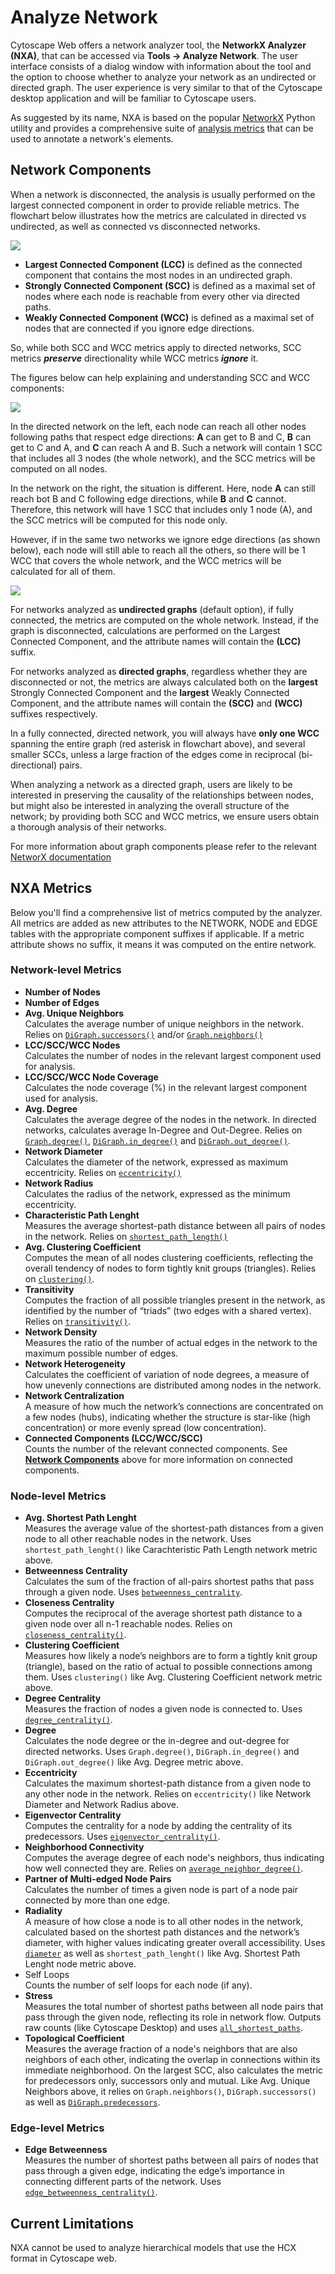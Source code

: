 Analyze Network
====================
<a id="analyze"> </a>

Cytoscape Web offers a network analyzer tool, the **NetworkX Analyzer (NXA)**, that can be accessed via **Tools → Analyze Network**.
The user interface consists of a dialog window with information about the tool and the option to choose whether to analyze your network as an undirected or directed graph.
The user experience is very similar to that of the Cytoscape desktop application and will be familiar to Cytoscape users.

As suggested by its name, NXA is based on the popular [NetworkX](https://networkx.org/documentation/stable/index.html) Python utility and provides a comprehensive suite of [analysis metrics](analyze.md#nxa_metrics) that can be used to annotate a network's elements.

<a id="components"></a>
## Network Components

When a network is disconnected, the analysis is usually performed on the largest connected component in order to provide reliable metrics. The flowchart below illustrates how the metrics are calculated in directed vs undirected, as well as connected vs disconnected networks.

![](_static/images/analyze/nxa_flowchart.png)

- **Largest Connected Component (LCC)** is defined as the connected component that contains the most nodes in an undirected graph.
- **Strongly Connected Component (SCC)** is defined as a maximal set of nodes where each node is reachable from every other via directed paths.
- **Weakly Connected Component (WCC)** is defined as a maximal set of nodes that are connected if you ignore edge directions.

So, while both SCC and WCC metrics apply to directed networks, SCC metrics ***preserve*** directionality while WCC metrics ***ignore*** it.

The figures below can help explaining and understanding SCC and WCC components:

![](_static/images/analyze/nxa_comp_scc.png)

In the directed network on the left, each node can reach all other nodes following paths that respect edge directions: **A** can get to B and C, **B** can get to C and A, and **C** can reach A and B. Such a network will contain 1 SCC that includes all 3 nodes (the whole network), and the SCC metrics will be computed on all nodes. 

In the network on the right, the situation is different. Here, node **A** can still reach bot B and C following edge directions, while **B** and **C** cannot. Therefore, this network will have 1 SCC that includes only 1 node (A), and the SCC metrics will be computed for this node only. 

However, if in the same two networks we ignore edge directions (as shown below), each node will still able to reach all the others, so there will be 1 WCC that covers the whole network, and the WCC metrics will be calculated for all of them.

![](_static/images/analyze/nxa_comp_wcc.png)

For networks analyzed as **undirected graphs** (default option), if fully connected, the metrics are computed on the whole network. Instead, if the graph is disconnected, calculations are performed on the Largest Connected Component, and the attribute names will contain the **(LCC)** suffix.

For networks analyzed as **directed graphs**, regardless whether they are disconnected or not, the metrics are always calculated both on the **largest** Strongly Connected Component and the **largest** Weakly Connected Component, and the attribute names will contain the **(SCC)** and **(WCC)** suffixes respectively.

In a fully connected, directed network, you will always have **only one WCC** spanning the entire graph (red asterisk in flowchart above), and several smaller SCCs, unless a large fraction of the edges come in reciprocal (bi-directional) pairs.

When analyzing a network as a directed graph, users are likely to be interested in preserving the causality of the relationships between nodes, but might also be interested in analyzing the overall structure of the network; by providing both SCC and WCC metrics, we ensure users obtain a thorough analysis of their networks.

For more information about graph components please refer to the relevant [NetworX documentation](https://networkx.org/documentation/stable/reference/algorithms/component.html)

<a id="nxa_metrics"></a>
## NXA Metrics

Below you'll find a comprehensive list of metrics computed by the analyzer. All metrics are added as new attributes to the NETWORK, NODE and EDGE tables with the appropriate component suffixes if applicable. If a metric attribute shows no suffix, it means it was computed on the entire network.

### Network-level Metrics

- **Number of Nodes**
- **Number of Edges**
- **Avg. Unique Neighbors**  
  Calculates the average number of unique neighbors in the network. Relies on [`DiGraph.successors()`](https://networkx.org/documentation/stable/reference/classes/generated/networkx.DiGraph.successors.html) and/or [`Graph.neighbors()`](https://networkx.org/documentation/stable/reference/classes/generated/networkx.Graph.neighbors.html)
- **LCC/SCC/WCC Nodes**  
  Calculates the number of nodes in the relevant largest component used for analysis.
- **LCC/SCC/WCC Node Coverage**  
  Calculates the node coverage (%) in the relevant largest component used for analysis.
- **Avg. Degree**  
  Calculates the average degree of the nodes in the network. In directed networks, calculates average In-Degree and Out-Degree. Relies on [`Graph.degree()`](https://networkx.org/documentation/stable/reference/classes/generated/networkx.Graph.degree.html), [`DiGraph.in_degree()`](https://networkx.org/documentation/stable/reference/classes/generated/networkx.DiGraph.in_degree.html) and [`DiGraph.out_degree()`](https://networkx.org/documentation/stable/reference/classes/generated/networkx.DiGraph.out_degree.html).
- **Network Diameter**  
  Calculates the diameter of the network, expressed as maximum eccentricity. Relies on [`eccentricity()`](https://networkx.org/documentation/stable/reference/algorithms/generated/networkx.algorithms.distance_measures.eccentricity.html)
- **Network Radius**  
  Calculates the radius of the network, expressed as the minimum eccentricity. 
- **Characteristic Path Lenght**  
  Measures the average shortest-path distance between all pairs of nodes in the network. Relies on [`shortest_path_length()`](https://networkx.org/documentation/stable/reference/algorithms/generated/networkx.algorithms.shortest_paths.generic.shortest_path_length.html)
- **Avg. Clustering Coefficient**  
  Computes the mean of all nodes clustering coefficients, reflecting the overall tendency of nodes to form tightly knit groups (triangles). Relies on [`clustering()`](https://networkx.org/documentation/stable/reference/algorithms/generated/networkx.algorithms.cluster.clustering.html).
- **Transitivity**  
  Computes the fraction of all possible triangles present in the network, as identified by the number of “triads” (two edges with a shared vertex). Relies on [`transitivity()`](https://networkx.org/documentation/stable/reference/algorithms/generated/networkx.algorithms.cluster.transitivity.html).
- **Network Density**  
  Measures the ratio of the number of actual edges in the network to the maximum possible number of edges.
- **Network Heterogeneity**  
  Calculates the coefficient of variation of node degrees, a measure of how unevenly connections are distributed among nodes in the network.
- **Network Centralization**  
  A measure of how much the network’s connections are concentrated on a few nodes (hubs), indicating whether the structure is star-like (high concentration) or more evenly spread (low concentration).
- **Connected Components (LCC/WCC/SCC)**  
  Counts the number of the relevant connected components. See **[Network Components](analyze.md#components)** above for more information on connected components.

### Node-level Metrics

- **Avg. Shortest Path Lenght**  
  Measures the average value of the shortest-path distances from a given node to all other reachable nodes in the network. Uses `shortest_path_lenght()` like Carachteristic Path Length network metric above.
- **Betweenness Centrality**  
  Calculates the sum of the fraction of all-pairs shortest paths that pass through a given node. Uses [`betweenness_centrality`](https://networkx.org/documentation/stable/reference/algorithms/generated/networkx.algorithms.centrality.betweenness_centrality.html).
- **Closeness Centrality**  
  Computes the reciprocal of the average shortest path distance to a given node over all n-1 reachable nodes. Relies on [`closeness_centrality()`](https://networkx.org/documentation/stable/reference/algorithms/generated/networkx.algorithms.centrality.closeness_centrality.html).
- **Clustering Coefficient**  
  Measures how likely a node’s neighbors are to form a tightly knit group (triangle), based on the ratio of actual to possible connections among them. Uses `clustering()` like Avg. Clustering Coefficient network metric above.
- **Degree Centrality**  
  Measures the fraction of nodes a given node is connected to. Uses [`degree_centrality()`](https://networkx.org/documentation/stable/reference/algorithms/generated/networkx.algorithms.centrality.degree_centrality.html).
- **Degree**  
  Calculates the node degree or the in-degree and out-degree for directed networks. Uses `Graph.degree()`, `DiGraph.in_degree()` and `DiGraph.out_degree()` like Avg. Degree metric above.
- **Eccentricity**  
  Calculates the maximum shortest-path distance from a given node to any other node in the network. Relies on `eccentricity()` like Network Diameter and Network Radius above.
- **Eigenvector Centrality**  
  Computes the centrality for a node by adding the centrality of its predecessors. Uses [`eigenvector_centrality()`](https://networkx.org/documentation/stable/reference/algorithms/generated/networkx.algorithms.centrality.eigenvector_centrality.html).
- **Neighborhood Connectivity**  
  Computes the average degree of each node's neighbors, thus indicating how well connected they are. Relies on [`average_neighbor_degree()`](https://networkx.org/documentation/stable/reference/algorithms/generated/networkx.algorithms.assortativity.average_neighbor_degree.html).
- **Partner of Multi-edged Node Pairs**  
  Calculates the number of times a given node is part of a node pair connected by more than one edge.
- **Radiality**  
  A measure of how close a node is to all other nodes in the network, calculated based on the shortest path distances and the network’s diameter, with higher values indicating greater overall accessibility. Uses [`diameter`](https://networkx.org/documentation/stable/reference/algorithms/generated/networkx.algorithms.distance_measures.diameter.html) as well as `shortest_path_lenght()` like Avg. Shortest Path Lenght node metric above.
- Self Loops  
  Counts the number of self loops for each node (if any).
- **Stress**  
  Measures the total number of shortest paths between all node pairs that pass through the given node, reflecting its role in network flow. Outputs raw counts (like Cytoscape Desktop) and uses [`all_shortest_paths`](https://networkx.org/documentation/stable/reference/algorithms/generated/networkx.algorithms.shortest_paths.generic.all_shortest_paths.html).
- **Topological Coefficient**  
  Measures the average fraction of a node's neighbors that are also neighbors of each other, indicating the overlap in connections within its immediate neighborhood. On the largest SCC, also calculates the metric for predecessors only, successors only and mutual. Like Avg. Unique Neighbors above, it relies on `Graph.neighbors()`, `DiGraph.successors()` as well as [`DiGraph.predecessors`](https://networkx.org/documentation/stable/reference/classes/generated/networkx.DiGraph.predecessors.html).

### Edge-level Metrics

- **Edge Betweenness**  
  Measures the number of shortest paths between all pairs of nodes that pass through a given edge, indicating the edge’s importance in connecting different parts of the network. Uses [`edge_betweenness_centrality()`](https://networkx.org/documentation/stable/reference/algorithms/generated/networkx.algorithms.centrality.edge_betweenness_centrality.html).
 
## Current Limitations

NXA cannot be used to analyze hierarchical models that use the HCX format in Cytoscape web. 
